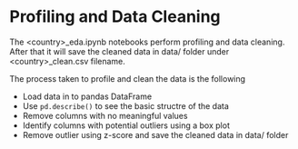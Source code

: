 # Profiling and Data Cleaning

The &lt;country&gt;_eda.ipynb notebooks perform profiling and data cleaning. After that it will save the
cleaned data in data/ folder under &lt;country&gt;_clean.csv filename.

The process taken to profile and clean the data is the following

- Load data in to pandas DataFrame
- Use `pd.describe()` to see the basic structre of the data
- Remove columns with no meaningful values
- Identify columns with potential outliers using a box plot
- Remove outlier using z-score and save the cleaned data in data/ folder
